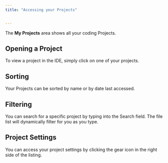 ```yaml
---
title: "Accessing your Projects"


---
```


The **My Projects** area shows all your coding Projects.


## Opening a Project
To view a project in the IDE, simply click on one of your projects.

## Sorting
Your Projects can be sorted by name or by date last accessed.

## Filtering
You can search for a specific project by typing into the Search field. The file list will dynamically filter for you as you type.

## Project Settings
You can access your project settings by clicking the gear icon in the right side of the listing.




